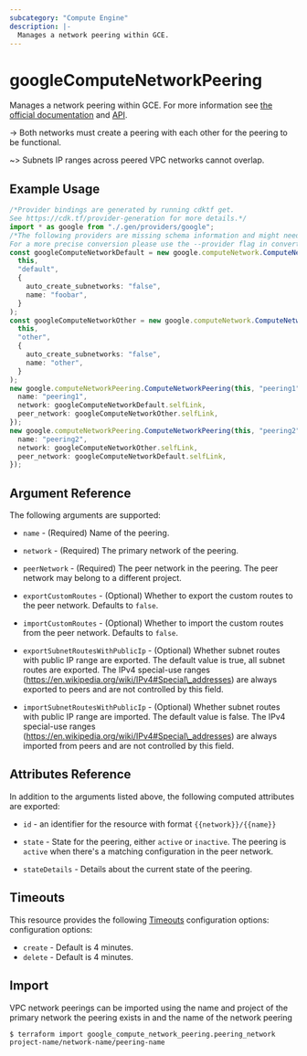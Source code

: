 ```yaml
---
subcategory: "Compute Engine"
description: |-
  Manages a network peering within GCE.
---
```


# googleComputeNetworkPeering

Manages a network peering within GCE. For more information see
[the official documentation](https://cloud.google.com/compute/docs/vpc/vpc-peering)
and
[API](https://cloud.google.com/compute/docs/reference/latest/networks).

\-> Both networks must create a peering with each other for the peering
to be functional.

\~> Subnets IP ranges across peered VPC networks cannot overlap.

## Example Usage

```typescript
/*Provider bindings are generated by running cdktf get.
See https://cdk.tf/provider-generation for more details.*/
import * as google from "./.gen/providers/google";
/*The following providers are missing schema information and might need manual adjustments to synthesize correctly: google.
For a more precise conversion please use the --provider flag in convert.*/
const googleComputeNetworkDefault = new google.computeNetwork.ComputeNetwork(
  this,
  "default",
  {
    auto_create_subnetworks: "false",
    name: "foobar",
  }
);
const googleComputeNetworkOther = new google.computeNetwork.ComputeNetwork(
  this,
  "other",
  {
    auto_create_subnetworks: "false",
    name: "other",
  }
);
new google.computeNetworkPeering.ComputeNetworkPeering(this, "peering1", {
  name: "peering1",
  network: googleComputeNetworkDefault.selfLink,
  peer_network: googleComputeNetworkOther.selfLink,
});
new google.computeNetworkPeering.ComputeNetworkPeering(this, "peering2", {
  name: "peering2",
  network: googleComputeNetworkOther.selfLink,
  peer_network: googleComputeNetworkDefault.selfLink,
});

```

## Argument Reference

The following arguments are supported:

*   `name` - (Required) Name of the peering.

*   `network` - (Required) The primary network of the peering.

*   `peerNetwork` - (Required) The peer network in the peering. The peer network
    may belong to a different project.

*   `exportCustomRoutes` - (Optional)
    Whether to export the custom routes to the peer network. Defaults to `false`.

*   `importCustomRoutes` - (Optional)
    Whether to import the custom routes from the peer network. Defaults to `false`.

*   `exportSubnetRoutesWithPublicIp` - (Optional)
    Whether subnet routes with public IP range are exported. The default value is true, all subnet routes are exported. The IPv4 special-use ranges (https://en.wikipedia.org/wiki/IPv4#Special\_addresses) are always exported to peers and are not controlled by this field.

*   `importSubnetRoutesWithPublicIp` - (Optional)
    Whether subnet routes with public IP range are imported. The default value is false. The IPv4 special-use ranges (https://en.wikipedia.org/wiki/IPv4#Special\_addresses) are always imported from peers and are not controlled by this field.

## Attributes Reference

In addition to the arguments listed above, the following computed attributes are
exported:

*   `id` - an identifier for the resource with format `{{network}}/{{name}}`

*   `state` - State for the peering, either `active` or `inactive`. The peering is
    `active` when there's a matching configuration in the peer network.

*   `stateDetails` - Details about the current state of the peering.

## Timeouts

This resource provides the following
[Timeouts](https://developer.hashicorp.com/terraform/plugin/sdkv2/resources/retries-and-customizable-timeouts) configuration options: configuration options:

* `create` - Default is 4 minutes.
* `delete` - Default is 4 minutes.

## Import

VPC network peerings can be imported using the name and project of the primary network the peering exists in and the name of the network peering

```console
$ terraform import google_compute_network_peering.peering_network project-name/network-name/peering-name
```
